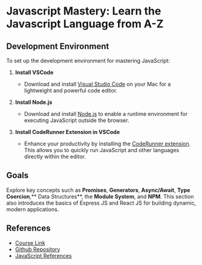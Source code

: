 # Javascript Mastery: Learn the Javascript Language from A-Z

## Development Environment

To set up the development environment for mastering JavaScript:

1. **Install VSCode**

   - Download and install [Visual Studio Code](https://code.visualstudio.com/) on your Mac for a lightweight and powerful code editor.

2. **Install Node.js**

   - Download and install [Node.js](https://nodejs.org/) to enable a runtime environment for executing JavaScript outside the browser.

3. **Install CodeRunner Extension in VSCode**
   - Enhance your productivity by installing the [CodeRunner extension](https://marketplace.visualstudio.com/items?itemName=formulahendry.code-runner). This allows you to quickly run JavaScript and other languages directly within the editor.

## Goals

Explore key concepts such as **Promises**, **Generators**, **Async/Await**, **Type Coercion**,** Data Structures**, the **Module System**, and **NPM**. This section also introduces the basics of Express JS and React JS for building dynamic, modern applications.

## References

- [Course Link](https://app.amigoscode.com/p/javascript-mastery)
- [Github Repository](https://github.com/amigoscode/javascript-mastery)
- [JavaScript References](https://developer.mozilla.org/en-US/docs/Web/JavaScript)
